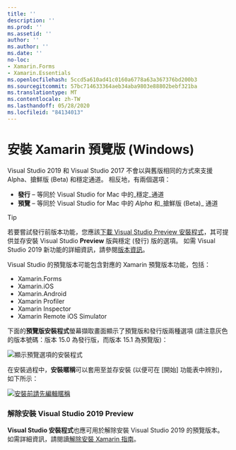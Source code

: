 ```yaml
---
title: ''
description: ''
ms.prod: ''
ms.assetid: ''
author: ''
ms.author: ''
ms.date: ''
no-loc:
- Xamarin.Forms
- Xamarin.Essentials
ms.openlocfilehash: 5ccd5a610ad41c0160a6778a63a367376bd200b3
ms.sourcegitcommit: 57bc714633364aeb34aba9803e88802bebf321ba
ms.translationtype: MT
ms.contentlocale: zh-TW
ms.lasthandoff: 05/28/2020
ms.locfileid: "84134013"
---
```

# <a name="installing-xamarin-preview-on-windows"></a>安裝 Xamarin 預覽版 (Windows)

Visual Studio 2019 和 Visual Studio 2017 不會以與舊版相同的方式來支援 Alpha、搶鮮版 (Beta) 和穩定通道。 相反地，有兩個選項：

- **發行** – 等同於 Visual Studio for Mac 中的_穩定_通道
- **預覽** – 等同於 Visual Studio for Mac 中的 _Alpha_ 和_搶鮮版 (Beta)_ 通道

> [!TIP]
> 若要嘗試發行前版本功能，您應該[下載 Visual Studio Preview 安裝程式](https://visualstudio.microsoft.com/vs/preview/)，其可提供並存安裝 Visual Studio **Preview** 版與穩定 (發行) 版的選項。 如需 Visual Studio 2019 新功能的詳細資訊，請參閱[版本資訊](https://docs.microsoft.com/visualstudio/releases/2019/release-notes)。

Visual Studio 的預覽版本可能包含對應的 Xamarin 預覽版本功能，包括：

- Xamarin.Forms
- Xamarin.iOS
- Xamarin.Android
- Xamarin Profiler
- Xamarin Inspector
- Xamarin Remote iOS Simulator

下面的**預覽版安裝程式**螢幕擷取畫面顯示了預覽版和發行版兩種選項 (請注意灰色的版本號碼：版本 15.0 為發行版，而版本 15.1 為預覽版)：

![顯示預覽選項的安裝程式](windows-images/vs2017-installer.jpg)

在安裝過程中，**安裝暱稱**可以套用至並存安裝 (以便可在 [開始] 功能表中辨別)，如下所示：

[![安裝前請先編輯暱稱](windows-images/vs2017-nickname-sml.png "安裝前請先編輯暱稱")](windows-images/vs2017-nickname.png#lightbox)

### <a name="uninstalling-visual-studio-2019-preview"></a>解除安裝 Visual Studio 2019 Preview

**Visual Studio 安裝程式**也應可用於解除安裝 Visual Studio 2019 的預覽版本。 如需詳細資訊，請閱讀[解除安裝 Xamarin 指南](uninstalling-xamarin.md#uninstallvs2017)。

